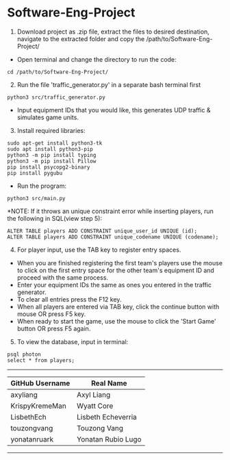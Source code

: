 # Software-Eng-Project

  1. Download project as .zip file, extract the files to desired destination, navigate to the extracted folder and copy the /path/to/Software-Eng-Project/
  - Open terminal and change the directory to run the code:
  ```
  cd /path/to/Software-Eng-Project/
  ```

  2. Run the file 'traffic_generator.py' in a separate bash terminal first
  ```
  python3 src/traffic_generator.py
  ```
  - Input equipment IDs that you would like, this generates UDP traffic & simulates game units.

  3. Install required libraries:
  ```    
  sudo apt-get install python3-tk
  sudo apt install python3-pip
  python3 -m pip install typing
  python3 -m pip install Pillow
  pip install psycopg2-binary
  pip install pygubu
  ```
  - Run the program:
  ```
  python3 src/main.py
  ```
*NOTE: If it throws an unique constraint error while inserting players, run the following in SQL(view step 5):
  ```
  ALTER TABLE players ADD CONSTRAINT unique_user_id UNIQUE (id);
  ALTER TABLE players ADD CONSTRAINT unique_codename UNIQUE (codename);
  ```

  4. For player input, use the TAB key to register entry spaces.
  - When you are finished registering the first team's players use the mouse to click on the first entry space for the other team's equipment ID and proceed with the same process.
  - Enter your equipment IDs the same as ones you entered in the traffic generator.
  - To clear all entries press the F12 key. 
  - When all players are entered via TAB key, click the continue button with mouse OR press F5 key. 
  - When ready to start the game, use the mouse to click the 'Start Game' button OR press F5 again.

  5. To view the database, input in terminal:
  ```
  psql photon
  select * from players;
  ```
 _______________________________________
| GitHub Username  | Real Name          |
|------------------|--------------------|
| axyliang         | Axyl Liang         |
| KrispyKremeMan   | Wyatt Core         |
| LisbethEch       | Lisbeth Echeverria |
| touzongvang      | Touzong Vang       |
| yonatanruark     | Yonatan Rubio Lugo |
 _______________________________________
